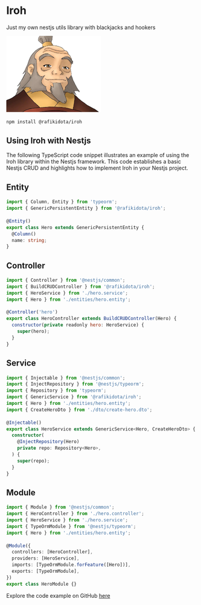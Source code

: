 # Iroh

Just my own nestjs utils library with blackjacks and hookers

<img 
alt="Iroh"
src = "https://github.com/rafikidota/assets/raw/main/iroh/iroh.jpg?raw=true" 
style="width:250px"/>

```bash
npm install @rafikidota/iroh
```

## Using Iroh with Nestjs

The following TypeScript code snippet illustrates an example of using the Iroh library within the Nestjs framework. This code establishes a basic Nestjs CRUD and highlights how to implement Iroh in your Nestjs project.

## Entity

```ts
import { Column, Entity } from 'typeorm';
import { GenericPersistentEntity } from '@rafikidota/iroh';

@Entity()
export class Hero extends GenericPersistentEntity {
  @Column()
  name: string;
}
```

## Controller

```js
import { Controller } from '@nestjs/common';
import { BuildCRUDController } from '@rafikidota/iroh';
import { HeroService } from './hero.service';
import { Hero } from './entities/hero.entity';

@Controller('hero')
export class HeroController extends BuildCRUDController(Hero) {
  constructor(private readonly hero: HeroService) {
    super(hero);
  }
}
```

## Service

```ts
import { Injectable } from '@nestjs/common';
import { InjectRepository } from '@nestjs/typeorm';
import { Repository } from 'typeorm';
import { GenericService } from '@rafikidota/iroh';
import { Hero } from './entities/hero.entity';
import { CreateHeroDto } from './dto/create-hero.dto';

@Injectable()
export class HeroService extends GenericService<Hero, CreateHeroDto> {
  constructor(
    @InjectRepository(Hero)
    private repo: Repository<Hero>,
  ) {
    super(repo);
  }
}
```

## Module

```ts
import { Module } from '@nestjs/common';
import { HeroController } from './hero.controller';
import { HeroService } from './hero.service';
import { TypeOrmModule } from '@nestjs/typeorm';
import { Hero } from './entities/hero.entity';

@Module({
  controllers: [HeroController],
  providers: [HeroService],
  imports: [TypeOrmModule.forFeature([Hero])],
  exports: [TypeOrmModule],
})
export class HeroModule {}
```

Explore the code example on GitHub [here](https://github.com/rafikidota/nestjs-iroh/)
